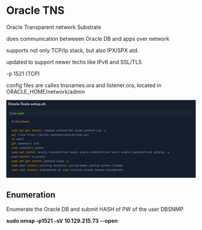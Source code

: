 # Oracle TNS

Oracle Transparent network Substrate

does communication betweeen Oracle DB and apps over network

supports not only TCP/Ip stack, but also IPX/SPX atd.

updated to support newer techs like IPv6 and SSL/TLS

\-p 1521 (TCP)

config files are calles tnsnames.ora and listener.ora, located in ORACLE\_HOME/network/admin

![](<.gitbook/assets/image (8).png>)



## Enumeration

Enumerate the Oracle DB and submit HASH of PW of the user DBSNMP

**sudo nmap -p1521 -sV 10.129.215.73 --open**

